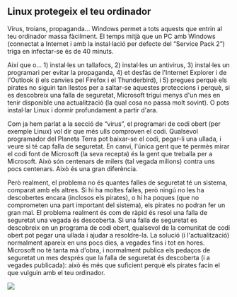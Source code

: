 <?php require("../../entete.php"); ?> <?php require("../../base.php"); ?>

<div id="corps">

<h2>Linux protegeix el teu ordinador</h2>

Virus, troians, propaganda... Windows permet a tots aquests que entrin al teu ordinador massa fàcilment. El temps mitjà que un PC amb Windows (connectat a Internet i amb la instal·lació per defecte del “Service Pack 2”) triga en infectar-se és de 40 minuts.

Així que o... 1) instal·les un tallafocs, 2) instal·les un antivirus, 3) instal·les un programari per evitar la propaganda, 4) et desfàs de l'Internet Explorer i de l'Outlook (i els canvies pel Firefox i el Thunderbird), i 5) pregues perquè els pirates no siguin tan llestos per a saltar-se aquestes proteccions i perquè, si es descobreix una falla de seguretat, Microsoft trigui menys d'un mes en tenir disponible una actualització (la qual cosa no passa molt sovint). O pots instal·lar Linux i dormir profundament a partir d'ara.

Com ja hem parlat a la secció de “virus”, el programari de codi obert (per exemple Linux) vol dir que més ulls comproven el codi. Qualsevol programador del Planeta Terra pot baixar-se el codi, pegar-li una ullada, i veure si té cap falla de seguretat. En canvi, l'única gent que té permès mirar el codi font de Microsoft (la seva recepta) és la gent que treballa per a Microsoft. Això són centenars de milers (tal vegada milions) contra uns pocs centenars. Això és una gran diferència.

Però realment, el problema no és quantes falles de seguretat té un sistema, comparat amb els altres. Si hi ha moltes falles, però ningú no les ha descobertes encara (inclosos els pirates), o hi ha poques (que no comprometen una part important del sistema), els pirates no podran fer un gran mal. El problema realment és com de ràpid és resol una falla de seguretat una vegada és descoberta. Si una falla de seguretat es descobreix en un programa de codi obert, qualsevol de la comunitat de codi obert pot pegar una ullada i ajudar a resoldre-la. La solució (i l'actualització) normalment apareix en uns pocs dies, a vegades fins i tot en hores. Microsoft no té tanta mà d'obra, i normalment publica els pedaços de seguretat un mes després que la falla de seguretat és descoberta (i a vegades publicada): això és més que suficient perquè els pirates facin el que vulguin amb el teu ordinador.

<img src="Images/security_thumb.png" />

</div>


